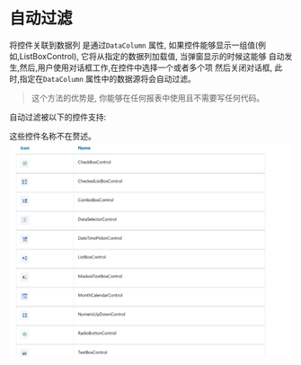 # 自动过滤

将控件关联到数据列 是通过`DataColumn` 属性, 如果控件能够显示一组值(例如,ListBoxControl), 它将从指定的数据列加载值, 当弹窗显示的时候这能够
自动发生,然后,用户使用对话框工作,在控件中选择一个或者多个项 然后关闭对话框, 此时,指定在`DataColumn` 属性中的数据源将会自动过滤。

> 这个方法的优势是, 你能够在任何报表中使用且不需要写任何代码。

自动过滤被以下的控件支持:

这些控件名称不在赘述。
![img_3.png](img_3.png)

